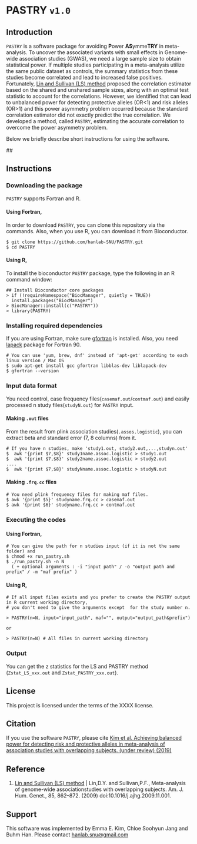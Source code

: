 PASTRY `v1.0`
===================

Introduction
------------
`PASTRY`  is a software package for avoiding **P**ower **AS**ymme**TRY** in meta-analysis.
To uncover the associated variants with small effects in Genome-wide association studies (GWAS), we need a large sample size to obtain statistical power. If multiple studies participating in a meta-analysis utilize the same public dataset as controls, the summary statistics from these studies become correlated and lead to increased false positives. Fortunately, [Lin and Sullivan (LS) method](https://www.ncbi.nlm.nih.gov/pubmed/20004761) proposed the correlation estimator based on the shared and unshared sample sizes, along with an optimal test statistic to account for the correlations. However, we identified that can lead to unbalanced power for detecting protective alleles (OR<1) and risk alleles (OR>1) and this power asymmetry problem occurred because the standard correlation estimator did not exactly predict the true correlation. We developed a method, called `PASTRY`, estimating the accurate correlation to overcome the power asymmetry problem.

Below we briefly describe short instructions for using the software.

#<!Diagram Figure>#

Instructions
-------------
### Downloading the package
`PASTRY` supports Fortran and R.

#### Using Fortran,
In order to download `PASTRY`, you can clone this repository via the commands. Also, when you use R, you can download it from Bioconductor.

```
$ git clone https://github.com/hanlab-SNU/PASTRY.git
$ cd PASTRY
```

#### Using R,
To install the bioconductor `PASTRY` package, type the following in an R command window:

```
## Install Bioconductor core packages
> if (!requireNamespace("BiocManager", quietly = TRUE))
  install.packages("BiocManager")
> BiocManager::install(c("PASTRY"))
> library(PASTRY)
```

### Installing required dependencies
If you are using Fortran, make sure [gfortran](https://gcc.gnu.org/wiki/GFortranBinaries) is installed.
Also, you need [lapack](http://www.netlib.org/lapack/) package for Fortran 90.

```
# You can use 'yum, brew, dnf' instead of 'apt-get' according to each linux version / Mac OS
$ sudo apt-get install gcc gfortran libblas-dev liblapack-dev
$ gfortran --version
```

### Input data format
You need control, case frequency files(`casemaf.out`/`contmaf.out`) and easily processed n study files(`studyN.out`) for `PASTRY` input.

#### Making `.out` files
From the result from plink association studies(`.assos.logistic`), you can extract beta and standard error (7, 8 columns) from it.
```
# If you have n studies, make 'study1.out, study2.out,...,studyn.out'
$  awk '{print $7,$8}' study1name.assoc.logistic > study1.out
$  awk '{print $7,$8}' study2name.assoc.logistic > study2.out
....
$  awk '{print $7,$8}' studyNname.assoc.logistic > studyN.out
```

#### Making `.frq.cc` files
```
# You need plink frequency files for making maf files.
$ awk '{print $5}' studyname.frq.cc > casemaf.out
$ awk '{print $6}' studyname.frq.cc > contmaf.out
```

### Executing the codes

#### Using Fortran,
```
# You can give the path for n studies input (if it is not the same folder) and 
$ chmod +x run_pastry.sh
$ ./run_pastry.sh -n N 
  ( + optional arguments : -i "input path" / -o "output path and prefix" / -m "maf prefix" )
```

#### Using R,
```
# If all input files exists and you prefer to create the PASTRY output in R current working directory, 
# you don't need to give the arguments except  for the study number n.

> PASTRY(n=N, input="input_path", maf="", output="output_path&prefix")

or

> PASTRY(n=N) # All files in current working directory

```

### Output
You can get the z statistics for the LS and PASTRY method (`Zstat_LS_xxx.out` and `Zstat_PASTRY_xxx.out`).

License
---------
This project is licensed under the terms of the XXXX license.

Citation
----------
If you use the software `PASTRY`, please cite [Kim et al. Achieving balanced power for detecting risk and protective alleles in meta-analysis of association studies with overlapping subjects. (under review) (2019)](www.)

Reference
------------
1. [Lin and Sullivan (LS) method](https://www.ncbi.nlm.nih.gov/pubmed/20004761) | Lin,D.Y. and Sullivan,P.F., Meta-analysis of genome-wide associationstudies with overlapping subjects. Am. J. Hum. Genet., 85, 862–872. (2009) doi:10.1016/j.ajhg.2009.11.001.

Support
----------
This software was implemented by Emma E. Kim, Chloe Soohyun Jang and Buhm Han. Please contact [hanlab.snu@gmail.com](mailto:hanlab.snu@gmail.com)

